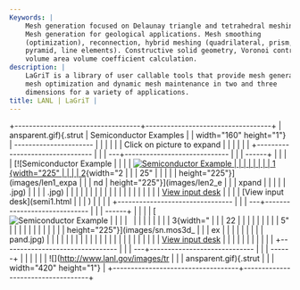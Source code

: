 ```yaml
---
Keywords: |
    Mesh generation focused on Delaunay triangle and tetrahedral meshing.
    Mesh generation for geological applications. Mesh smoothing
    (optimization), reconnection, hybrid meshing (quadrilateral, prism,
    pyramid, line elements). Constructive solid geometry, Voronoi control
    volume area volume coefficient calculation.
description: |
    LaGriT is a library of user callable tools that provide mesh generation,
    mesh optimization and dynamic mesh maintenance in two and three
    dimensions for a variety of applications.
title: LANL | LaGriT |
---
```


<div id="content-org">

+-----------------------------------+-----------------------------------+
| ansparent.gif){.strut             | Semiconductor Examples            |
| width="160" height="1"}           | ----------------------            |
|                                   |                                   |
|                                   | Click on picture to expand        |
|                                   |                                   |
|                                   | +-------------------------------- |
|                                   | ---+----------------------------- |
|                                   | ------+                           |
|                                   | | [![Semiconductor Example        |
|                                   |    | [![Semiconductor Example     |
|                                   |       |                           |
|                                   | | 1](images/len1.jpg){width="225" |
|                                   |    | 2](images/len2.jpg){width="2 |
|                                   | 25"   |                           |
|                                   | | height="225"}](images/len1_expa |
|                                   | nd | height="225"}](images/len2_e |
|                                   | xpand |                           |
|                                   | | .jpg)                           |
|                                   |    | .jpg)                        |
|                                   |       |                           |
|                                   | |                                 |
|                                   |    |                              |
|                                   |       |                           |
|                                   | | [View input desk](semi.html)    |
|                                   |    | [View input desk](semi1.html |
|                                   | )     |                           |
|                                   | +-------------------------------- |
|                                   | ---+----------------------------- |
|                                   | ------+                           |
|                                   | | [![Semiconductor Example        |
|                                   |    |                              |
|                                   |       |                           |
|                                   | | 3](images/sn.mos3d.jpg){width=" |
|                                   | 22 |                              |
|                                   |       |                           |
|                                   | | 5"                              |
|                                   |    |                              |
|                                   |       |                           |
|                                   | | height="225"}](images/sn.mos3d_ |
|                                   | ex |                              |
|                                   |       |                           |
|                                   | | pand.jpg)                       |
|                                   |    |                              |
|                                   |       |                           |
|                                   | |                                 |
|                                   |    |                              |
|                                   |       |                           |
|                                   | | [View input desk](semi2.html)   |
|                                   |    |                              |
|                                   |       |                           |
|                                   | +-------------------------------- |
|                                   | ---+----------------------------- |
|                                   | ------+                           |
|                                   |                                   |
|                                   | ![](http://www.lanl.gov/images/tr |
|                                   | ansparent.gif){.strut             |
|                                   | width="420" height="1"}           |
+-----------------------------------+-----------------------------------+

</div>
